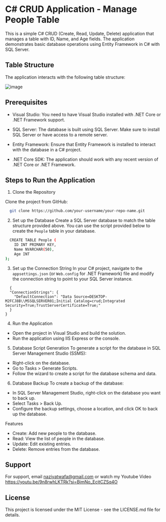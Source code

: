 
# C# CRUD Application - Manage People Table

This is a simple C# CRUD (Create, Read, Update, Delete) application that manages a table with ID, Name, and Age fields. The application demonstrates basic database operations using Entity Framework in C# with SQL Server. 

## Table Structure

The application interacts with the following table structure:

![image](https://github.com/user-attachments/assets/590e4420-d73d-41e9-8dd3-46152d04026e)


## Prerequisites

- Visual Studio: You need to have Visual Studio installed with     .NET Core or .NET Framework support.

- SQL Server: The database is built using SQL Server. Make sure to install SQL Server or have access to a remote server.

- Entity Framework: Ensure that Entity Framework is installed to interact with the database in a C# project.

- .NET Core SDK: The application should work with any recent version of .NET Core or .NET Framework.


## Steps to Run the Application

1. Clone the Repository

Clone the project from GitHub:
```bash
  git clone https://github.com/your-username/your-repo-name.git

```
2. Set up the Database
Create a SQL Server database to match the table structure provided above.
You can use the script provided below to create the `People` table in your database.

```bash
  CREATE TABLE People (
    ID INT PRIMARY KEY,
    Name NVARCHAR(50),
    Age INT
);

```
3. Set up the Connection String
In your C# project, navigate to the `appsettings.json` (or `Web.config` for .NET Framework) file and modify the connection string to point to your SQL Server instance.
```http
  {
  "ConnectionStrings": {
    "DefaultConnection": "Data Source=DESKTOP-M2FCJ8B\\MSSQLSERVER01;Initial Catalog=crud;Integrated Security=True;TrustServerCertificate=True;"
  }
}
```
4. Run the Application
- Open the project in Visual Studio and build the solution.
- Run the application using IIS Express or the console.

5. Database Script Generation
To generate a script for the database in SQL Server Management Studio (SSMS):

- Right-click on the database.
- Go to Tasks > Generate Scripts.
- Follow the wizard to create a script for the database schema and data.

6. Database Backup
To create a backup of the database:

- In SQL Server Management Studio, right-click on the database you want to back up.
- Select Tasks > Back Up.
- Configure the backup settings, choose a location, and click OK to back up the database.


Features
- Create: Add new people to the database.
- Read: View the list of people in the database.
- Update: Edit existing entries.
- Delete: Remove entries from the database.


## Support

For support, email naziyatwafa@gmail.com or watch my Youtube Video https://youtu.be/9n8rwhLKTRk?si=BjmNo_EcjtCZSq4O


## License

This project is licensed under the MIT License - see the LICENSE.md file for details.

